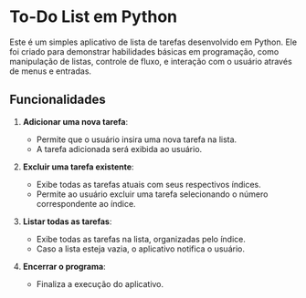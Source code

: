 # To-Do List em Python

Este é um simples aplicativo de lista de tarefas desenvolvido em Python. Ele foi criado para demonstrar habilidades básicas em programação, como manipulação de listas, controle de fluxo, e interação com o usuário através de menus e entradas.


## **Funcionalidades**

1. **Adicionar uma nova tarefa**:
   - Permite que o usuário insira uma nova tarefa na lista.
   - A tarefa adicionada será exibida ao usuário.

2. **Excluir uma tarefa existente**:
   - Exibe todas as tarefas atuais com seus respectivos índices.
   - Permite ao usuário excluir uma tarefa selecionando o número correspondente ao índice.

3. **Listar todas as tarefas**:
   - Exibe todas as tarefas na lista, organizadas pelo índice.
   - Caso a lista esteja vazia, o aplicativo notifica o usuário.

4. **Encerrar o programa**:
   - Finaliza a execução do aplicativo.
